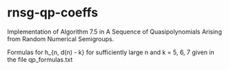 # rnsg-qp-coeffs
Implementation of Algorithm 7.5 in A Sequence of Quasipolynomials Arising from Random Numerical Semigroups.

Formulas for h_{n, d(n) - k} for sufficiently large n and k = 5, 6, 7 given in the file qp_formulas.txt
